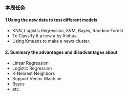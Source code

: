 ### 本周任务
####  1 Using the new data to test different models
- KNN, Logistic Regression, SVM, Bayes, Random Forest
- To Classify if a new a by Xinhua.
- Using Kmeans to make a news cluster.
#### 2. Summary the advantages and disadvantages about
- Linear Regression
- Logistic Regression
- K-Nearest Neighbors
- Support Vector Machine
- Bayes
- etc.
